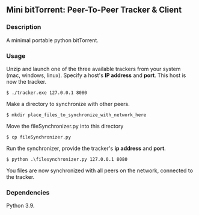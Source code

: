 ## Mini bitTorrent: Peer-To-Peer Tracker & Client

### Description
A minimal portable python bitTorrent.

### Usage
Unzip and launch one of the three available trackers from your system (mac, windows, linux). Specify a host's **IP address** and **port**. This host is now the tracker.
```
$ ./tracker.exe 127.0.0.1 8080
``` 
Make a directory to synchronize with other peers.
```
$ mkdir place_files_to_synchronize_with_network_here
```
Move the fileSynchronizer.py into this directory
```
$ cp fileSynchronizer.py
```
Run the synchronizer, provide the tracker's **ip address** and **port**.
```
$ python .\filesynchronizer.py 127.0.0.1 8080
``` 
You files are now synchronized with all peers on the network, connected to the tracker.

### Dependencies

Python 3.9.
